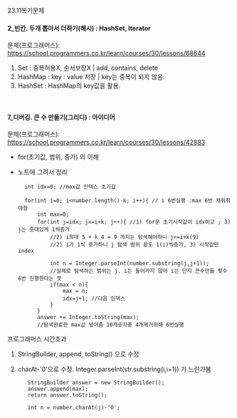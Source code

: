 23.11복기문제

#### 2_빈칸. 두개 뽑아서 더하기(해시) : HashSet, Iterator
문제(프로그래머스): https://school.programmers.co.kr/learn/courses/30/lessons/68644 <br>

1) Set : 중복허용X, 순서보장X | add, contains, delete <br>
2) HashMap : key : value 저장 | key는 중복이 되지 않음.
3) HashSet : HashMap의 key값을 활용.
        
<br>


#### 7_디버깅. 큰 수 만들기(그리디) : 아이디어
문제(프로그래머스): https://school.programmers.co.kr/learn/courses/30/lessons/42883 <br>
- for(초기값, 범위, 증가) 의 이해
- 노트에 그려서 정리 
  
        int idx=0; //max값 인덱스 초기값
        
        for(int i=0; i<number.length()-k; i++){ // i 6번실행 :max 6번 채워줘야함
            int max=0;
            for(int j=idx; j<=i+k; j++){ //1) for문 초기시작값이 idx이고 ; 3) j는 줏대있게 1씩증가
                //2) i최대 5 + k 4 = 9 까지는 탐색해야하니 j<=i+k(9)
                //2) i가 1씩 증가하니 j 탐색 범위 끝도 1(i)씩증가, 3) 시작값만 index
                
                int n = Integer.parseInt(number.substring(j,j+1)); 
                //실제로 탐색하는 범위는 j. i는 들어가지 않아 i는 단지 큰수만들 횟수 6번 진행한다는 뜻
                if(max < n){
                    max = n;
                    idx=j+1; //다음 인덱스
                }
            }
            answer += Integer.toString(max); 
            //탐색완료한 max값 넣어줌 10개숫자중 4개제거위해 6번실행

프로그래머스 시간초과
1) StringBuilder, append, toString() 으로 수정
2) charAt-'0'으로 수정. Integer.parseInt(str.substring(i,i+1)) 가 느린가봄

          StringBuilder answer = new StringBuilder();
          answer.append(max); 
          return answer.toString();

          int n = number.charAt(j)-'0'; 



<br>


####
